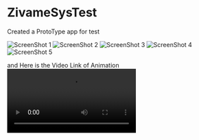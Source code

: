 # ZivameSysTest

Created a ProtoType app for test

![ScreenShot 1](https://i.imgur.com/ktjcCWz.png)
![ScreenShot 2](https://i.imgur.com/surjvFF.png)
![ScreenShot 3](https://i.imgur.com/D9dY1oS.png)
![ScreenShot 4](https://i.imgur.com/YQlloCn.png)
![ScreenShot 5](https://i.imgur.com/EpZ3JYO.png)

and Here is the Video Link of Animation
![Video 1](https://i.imgur.com/Q9Zp0qT.mp4)
